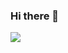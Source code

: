 ### Hi there 👋

![](https://github-readme-stats.vercel.app/api/top-langs/?username=alfredclwong&theme=nord&exclude_repo=4b25-tetris&layout=compact&langs_count=8)

<!--
**alfredclwong/alfredclwong** is a ✨ _special_ ✨ repository because its `README.md` (this file) appears on your GitHub profile.

Here are some ideas to get you started:

- 🔭 I’m currently working on ...
- 🌱 I’m currently learning ...
- 👯 I’m looking to collaborate on ...
- 🤔 I’m looking for help with ...
- 💬 Ask me about ...
- 📫 How to reach me: ...
- 😄 Pronouns: ...
- ⚡ Fun fact: ...
-->
